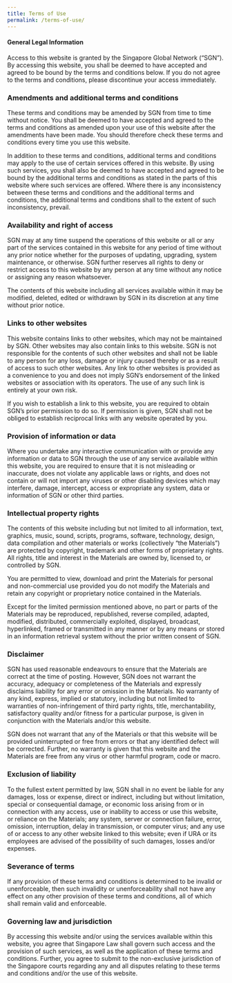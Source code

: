 ```yaml
---
title: Terms of Use
permalink: /terms-of-use/
---
```


#### **General Legal Information**

Access to this website is granted by the Singapore Global Network (“SGN”). By accessing this website, you shall be deemed to have accepted and agreed to be bound by the terms and conditions below. If you do not agree to the terms and conditions, please discontinue your access immediately.

### **Amendments and additional terms and conditions**

These terms and conditions may be amended by SGN from time to time without notice. You shall be deemed to have accepted and agreed to the terms and conditions as amended upon your use of this website after the amendments have been made. You should therefore check these terms and conditions every time you use this website.

In addition to these terms and conditions, additional terms and conditions may apply to the use of certain services offered in this website. By using such services, you shall also be deemed to have accepted and agreed to be bound by the additional terms and conditions as stated in the parts of this website where such services are offered. Where there is any inconsistency between these terms and conditions and the additional terms and conditions, the additional terms and conditions shall to the extent of such inconsistency, prevail.

### **Availability and right of access**

SGN may at any time suspend the operations of this website or all or any part of the services contained in this website for any period of time without any prior notice whether for the purposes of updating, upgrading, system maintenance, or otherwise. SGN further reserves all rights to deny or restrict access to this website by any person at any time without any notice or assigning any reason whatsoever.

The contents of this website including all services available within it may be modified, deleted, edited or withdrawn by SGN in its discretion at any time without prior notice.

### **Links to other websites**

This website contains links to other websites, which may not be maintained by SGN. Other websites may also contain links to this website. SGN is not responsible for the contents of such other websites and shall not be liable to any person for any loss, damage or injury caused thereby or as a result of access to such other websites. Any link to other websites is provided as a convenience to you and does not imply SGN’s endorsement of the linked websites or association with its operators. The use of any such link is entirely at your own risk.

If you wish to establish a link to this website, you are required to obtain SGN’s prior permission to do so. If permission is given, SGN shall not be obliged to establish reciprocal links with any website operated by you.

### **Provision of information or data**

Where you undertake any interactive communication with or provide any information or data to SGN through the use of any service available within this website, you are required to ensure that it is not misleading or inaccurate, does not violate any applicable laws or rights, and does not contain or will not import any viruses or other disabling devices which may interfere, damage, intercept, access or expropriate any system, data or information of SGN or other third parties.

### **Intellectual property rights**

The contents of this website including but not limited to all information, text, graphics, music, sound, scripts, programs, software, technology, design, data compilation and other materials or works (collectively “the Materials”) are protected by copyright, trademark and other forms of proprietary rights. All rights, title and interest in the Materials are owned by, licensed to, or controlled by SGN.

You are permitted to view, download and print the Materials for personal and non-commercial use provided you do not modify the Materials and retain any copyright or proprietary notice contained in the Materials.

Except for the limited permission mentioned above, no part or parts of the Materials may be reproduced, republished, reverse compiled, adapted, modified, distributed, commercially exploited, displayed, broadcast, hyperlinked, framed or transmitted in any manner or by any means or stored in an information retrieval system without the prior written consent of SGN.

### **Disclaimer**

SGN has used reasonable endeavours to ensure that the Materials are correct at the time of posting. However, SGN does not warrant the accuracy, adequacy or completeness of the Materials and expressly disclaims liability for any error or omission in the Materials. No warranty of any kind, express, implied or statutory, including but not limited to warranties of non-infringement of third party rights, title, merchantability, satisfactory quality and/or fitness for a particular purpose, is given in conjunction with the Materials and/or this website.

SGN does not warrant that any of the Materials or that this website will be provided uninterrupted or free from errors or that any identified defect will be corrected. Further, no warranty is given that this website and the Materials are free from any virus or other harmful program, code or macro.

### **Exclusion of liability**

To the fullest extent permitted by law, SGN shall in no event be liable for any damages, loss or expense, direct or indirect, including but without limitation, special or consequential damage, or economic loss arising from or in connection with any access, use or inability to access or use this website, or reliance on the Materials; any system, server or connection failure, error, omission, interruption, delay in transmission, or computer virus; and
any use of or access to any other website linked to this website; even if URA or its employees are advised of the possibility of such damages, losses and/or expenses.

### **Severance of terms**

If any provision of these terms and conditions is determined to be invalid or unenforceable, then such invalidity or unenforceability shall not have any effect on any other provision of these terms and conditions, all of which shall remain valid and enforceable.

### **Governing law and jurisdiction**

By accessing this website and/or using the services available within this website, you agree that Singapore Law shall govern such access and the provision of such services, as well as the application of these terms and conditions. Further, you agree to submit to the non-exclusive jurisdiction of the Singapore courts regarding any and all disputes relating to these terms and conditions and/or the use of this website.
